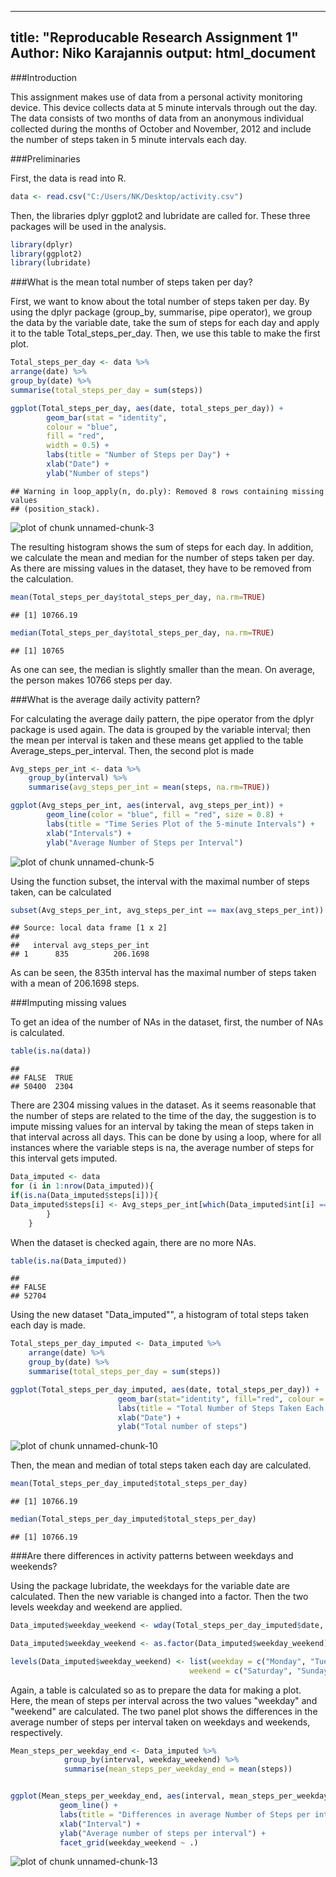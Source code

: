-------------------------------------------
title: "Reproducable Research Assignment 1"
Author: Niko Karajannis
output: html_document
-------------------------------------------

###Introduction

This assignment makes use of data from a personal activity monitoring device. This device collects data at 5 minute intervals through out the day. The data consists of two months of data from an anonymous individual collected during the months of October and November, 2012 and include the number of steps taken in 5 minute intervals each day. 



###Preliminaries


First, the data is read into R.


```r
data <- read.csv("C:/Users/NK/Desktop/activity.csv")
```

Then, the libraries dplyr ggplot2 and lubridate are called for. These three packages will be used in the analysis.


```r
library(dplyr)
library(ggplot2)
library(lubridate)
```


###What is the mean total number of steps taken per day?

First, we want to know about the total number of steps taken per day. By using the dplyr package (group_by, summarise, pipe operator), we group the data by the variable date, take the sum of steps for each day and apply it to the table Total_steps_per_day. Then, we use this table to make the first plot.


```r
Total_steps_per_day <- data %>%
arrange(date) %>%
group_by(date) %>%
summarise(total_steps_per_day = sum(steps))

ggplot(Total_steps_per_day, aes(date, total_steps_per_day)) + 
        geom_bar(stat = "identity",
        colour = "blue",
        fill = "red",
        width = 0.5) + 
        labs(title = "Number of Steps per Day") + 
        xlab("Date") + 
        ylab("Number of steps")
```

```
## Warning in loop_apply(n, do.ply): Removed 8 rows containing missing values
## (position_stack).
```

![plot of chunk unnamed-chunk-3](figure/unnamed-chunk-3-1.png) 

The resulting histogram shows the sum of steps for each day. In addition, we calculate the mean and median for the number of steps taken per day. As there are missing values in the dataset, they have to be removed from the calculation.


```r
mean(Total_steps_per_day$total_steps_per_day, na.rm=TRUE)
```

```
## [1] 10766.19
```

```r
median(Total_steps_per_day$total_steps_per_day, na.rm=TRUE)
```

```
## [1] 10765
```

As one can see, the median is slightly smaller than the mean. On average, the person makes 10766 steps per day.



###What is the average daily activity pattern?


For calculating the average daily pattern, the pipe operator from the dplyr package is used again. The data is grouped by the variable interval; then the mean per interval is taken and these means get applied to the table Average_steps_per_interval. Then, the second plot is made



```r
Avg_steps_per_int <- data %>%
    group_by(interval) %>%
    summarise(avg_steps_per_int = mean(steps, na.rm=TRUE))

ggplot(Avg_steps_per_int, aes(interval, avg_steps_per_int)) + 
        geom_line(color = "blue", fill = "red", size = 0.8) +
        labs(title = "Time Series Plot of the 5-minute Intervals") + 
        xlab("Intervals") +
        ylab("Average Number of Steps per Interval")
```

![plot of chunk unnamed-chunk-5](figure/unnamed-chunk-5-1.png) 

Using the function subset, the interval with the maximal number of steps taken, can be calculated 


```r
subset(Avg_steps_per_int, avg_steps_per_int == max(avg_steps_per_int))
```

```
## Source: local data frame [1 x 2]
## 
##   interval avg_steps_per_int
## 1      835          206.1698
```

As can be seen, the 835th interval has the maximal number of steps taken with a mean of 206.1698 steps.


###Imputing missing values

To get an idea of the number of NAs in the dataset, first, the number of NAs is calculated.


```r
table(is.na(data))
```

```
## 
## FALSE  TRUE 
## 50400  2304
```

There are 2304 missing values in the dataset. As it seems reasonable that the  number of steps are related to the time of the day, the suggestion is to impute missing values for an interval by taking the mean of steps taken in that interval across all days. This can be done by using a loop, where for all instances where the variable steps is na, the average number of steps for this interval gets imputed.


```r
Data_imputed <- data
for (i in 1:nrow(Data_imputed)){
if(is.na(Data_imputed$steps[i])){
Data_imputed$steps[i] <- Avg_steps_per_int[which(Data_imputed$int[i] == Avg_steps_per_int$interval),]$avg_steps_per_int
        }
    }
```

When the dataset is checked again, there are no more NAs.


```r
table(is.na(Data_imputed))
```

```
## 
## FALSE 
## 52704
```

Using the new dataset "Data_imputed"", a histogram of total steps taken each day is made.


```r
Total_steps_per_day_imputed <- Data_imputed %>%
    arrange(date) %>%
    group_by(date) %>%
    summarise(total_steps_per_day = sum(steps))

ggplot(Total_steps_per_day_imputed, aes(date, total_steps_per_day)) + 
                        geom_bar(stat="identity", fill="red", colour = "red", width = 0.5) + 
                        labs(title = "Total Number of Steps Taken Each Day") +
                        xlab("Date") +
                        ylab("Total number of steps")
```

![plot of chunk unnamed-chunk-10](figure/unnamed-chunk-10-1.png) 

Then, the mean and median of total steps taken each day are calculated.


```r
mean(Total_steps_per_day_imputed$total_steps_per_day)
```

```
## [1] 10766.19
```

```r
median(Total_steps_per_day_imputed$total_steps_per_day)
```

```
## [1] 10766.19
```


###Are there differences in activity patterns between weekdays and weekends?

Using the package lubridate, the weekdays for the variable date are calculated. Then the new variable is changed into a factor. Then the two levels weekday and weekend are applied.


```r
Data_imputed$weekday_weekend <- wday(Total_steps_per_day_imputed$date, label=TRUE, abbr=FALSE)

Data_imputed$weekday_weekend <- as.factor(Data_imputed$weekday_weekend)

levels(Data_imputed$weekday_weekend) <- list(weekday = c("Monday", "Tuesday", "Wednesday", "Thursday", "Friday"),
                                        weekend = c("Saturday", "Sunday"))
```

Again, a table is calculated so as to prepare the data for making a plot. Here, the mean of steps per interval across the two values "weekday" and "weekend" are calculated.
The two panel plot shows the differences in the average number of steps per interval taken on weekdays and weekends, respectively. 


```r
Mean_steps_per_weekday_end <- Data_imputed %>%
            group_by(interval, weekday_weekend) %>%
            summarise(mean_steps_per_weekday_end = mean(steps))


ggplot(Mean_steps_per_weekday_end, aes(interval, mean_steps_per_weekday_end)) + 
           geom_line() + 
           labs(title = "Differences in average Number of Steps per interval on weekdays and weekend") +
           xlab("Interval") +
           ylab("Average number of steps per interval") +
           facet_grid(weekday_weekend ~ .)
```

![plot of chunk unnamed-chunk-13](figure/unnamed-chunk-13-1.png) 

